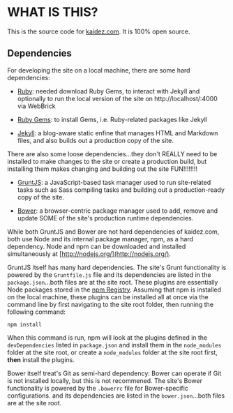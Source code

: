 # WHAT IS THIS?

This is the source code for [kaidez.com](http://kaidez/com). It is 100% open source.

## Dependencies

For developing the site on a local machine, there are some hard dependencies:

* [Ruby](https://www.ruby-lang.org/en/): needed download Ruby Gems, to interact with Jekyll and optionally to run the local version of the site on http://localhost/:4000 via WebBrick

* [Ruby Gems](http://rubygems.org/): to install Gems, i.e. Ruby-related packages like Jekyll

* [Jekyll](http://jekyllrb.com/): a blog-aware static enfine that manages HTML and Markdown files, and also builds out a production copy of the site.

There are also some loose dependencies...they don't REALLY need to be installed to make changes to the site or create a production build, but installing them makes changing and building out the site FUN!!!!!!!!

* [GruntJS](http://gruntjs.com/): a JavaScript-based task manager used to run site-related tasks such as Sass compiling tasks and building out a production-ready copy of the site.

* [Bower](http://bower.io/): a browser-centric package manager used to add, remove and update SOME of the site's production runtime dependencies.

While both GruntJS and Bower are not hard dependencies of kaidez.com, both use Node and its internal package manager, npm, as a hard dependency.  Node and npm can be downloaded and installed simultaneously at [http://nodejs.org/](http://nodejs.org/).

GruntJS itself has many hard dependencies.  The site's Grunt functionality is powered by the `Gruntfile.js` file and its dependencies are listed in the `package.json`...both files are at the site root. These plugins are essentially Node packages stored in the [npm Registry](https://npmjs.org/). Assuming that npm is installed on the local machine, these plugins can be installed all at once via the command line by first navigating to the site root folder, then running the following command:

    npm install

When this command is run, npm will look at the plugins defined in the `devDependencies` listed in `package.json` and install them in the `node_modules` folder at the site root, or create a `node_modules` folder at the site root first, **then** install the plugins.

Bower itself treat's Git as semi-hard dependency: Bower can operate if Git is not installed locally, but this is not recommened. The site's Bower functionality is powered by the `.bowerrc` file for Bower-specific configurations.  and its dependencies are listed in the `bower.json`...both files are at the site root. 